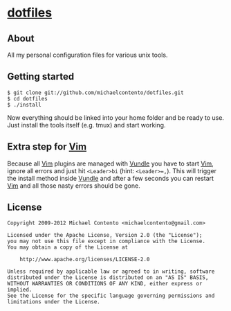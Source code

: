 # [dotfiles][]

## About

All my personal configuration files for various unix tools.

## Getting started

    $ git clone git://github.com/michaelcontento/dotfiles.git
    $ cd dotfiles
    $ ./install

Now everything should be linked into your home folder and be ready to use. Just
install the tools itself (e.g. tmux) and start working.

## Extra step for [Vim][]

Because all [Vim][] plugins are managed with [Vundle][] you have to start 
[Vim][], ignore all errors and just hit `<Leader>bi` (hint: `<Leader>=,`). This 
will trigger the install method inside [Vundle][] and after a few seconds you 
can restart [Vim][] and all those nasty errors should be gone. 

## License

    Copyright 2009-2012 Michael Contento <michaelcontento@gmail.com>

    Licensed under the Apache License, Version 2.0 (the "License");
    you may not use this file except in compliance with the License.
    You may obtain a copy of the License at

        http://www.apache.org/licenses/LICENSE-2.0

    Unless required by applicable law or agreed to in writing, software
    distributed under the License is distributed on an "AS IS" BASIS,
    WITHOUT WARRANTIES OR CONDITIONS OF ANY KIND, either express or implied.
    See the License for the specific language governing permissions and
    limitations under the License.

  [Vim]: http://www.vim.org
  [Vundle]: https://github.com/gmarik/vundle
  [dotfiles]: https://github.com/michaelcontento/dotfiles
